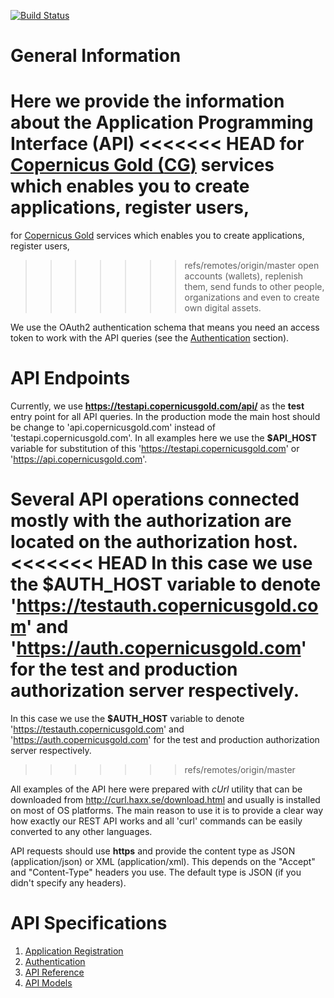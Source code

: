 [![Build Status](https://travis-ci.org/copernicusgold/api.svg?branch=master)](https://travis-ci.org/copernicusgold/api)

# General Information

Here we provide the information about the Application Programming Interface (API)
<<<<<<< HEAD
for [Copernicus Gold (**CG**)](https://www.copernicusgold.com) services which enables you to create applications, register users,
=======
for [Copernicus Gold](https://www.copernicusgold.com) services which enables you to create applications, register users,
>>>>>>> refs/remotes/origin/master
open accounts (wallets), replenish them, send funds to other people, organizations and even to create own
digital assets.


We use the OAuth2 authentication schema that means you need an access token to work
with the API queries (see the [Authentication](./docs/authentication.md) section).

# API Endpoints

Currently, we use **https://testapi.copernicusgold.com/api/** as the **test** entry point for all API queries. In the
production mode the main host should be change to 'api.copernicusgold.com' instead of 'testapi.copernicusgold.com'.
In all examples here we use the **$API_HOST** variable for substitution of this 'https://testapi.copernicusgold.com' or
'https://api.copernicusgold.com'.

Several API operations connected mostly with the authorization are located on the authorization host.
<<<<<<< HEAD
In this case we use the **$AUTH_HOST** variable to denote 'https://testauth.copernicusgold.com' and
'https://auth.copernicusgold.com' for the test and production authorization server respectively.
=======
In this case we use the **$AUTH_HOST** variable to denote 'https://testauth.copernicusgold.com' and 'https://auth.copernicusgold.com'
for the test and production authorization server respectively.
>>>>>>> refs/remotes/origin/master

All examples of the API here were prepared with *cUrl* utility that can be downloaded from http://curl.haxx.se/download.html
and usually is installed on most of OS platforms. The main reason to use it is to provide a clear way how exactly our
REST API works and all 'curl' commands can be easily converted to any other languages. 

API requests should use **https** and provide the content type as JSON (application/json) or XML (application/xml). 
This depends on the "Accept" and "Content-Type" headers you use. The default type is JSON (if you didn't specify any
headers).

# API Specifications

1. [Application Registration](./docs/applications/registration.md)
2. [Authentication](./docs/authentication.md)
3. [API Reference](./docs/specification.md)
4. [API Models](./docs/models/models.md)
